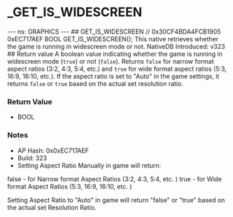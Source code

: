 # _GET_IS_WIDESCREEN

--- ns: GRAPHICS --- ## GET_IS_WIDESCREEN  // 0x30CF4BDA4FCB1905 0xEC717AEF BOOL GET_IS_WIDESCREEN();  This native retrieves whether the game is running in widescreen mode or not.  NativeDB Introduced: v323  ## Return value A boolean value indicating whether the game is running in widescreen mode (`true`) or not (`false`).  Returns `false` for narrow format aspect ratios (3:2, 4:3, 5:4, etc.) and `true` for wide format aspect ratios (5:3, 16:9, 16:10, etc.). If the aspect ratio is set to "Auto" in the game settings, it returns `false` or `true` based on the actual set resolution ratio.

### Return Value
* BOOL

### Notes
* AP Hash: 0x0xEC717AEF
* Build: 323
* Setting Aspect Ratio Manually in game will return:

false - for Narrow format Aspect Ratios (3:2, 4:3, 5:4, etc. )
true - for Wide format Aspect Ratios (5:3, 16:9, 16:10, etc. )

Setting Aspect Ratio to "Auto" in game will return "false" or "true" based on the actual set Resolution Ratio.

